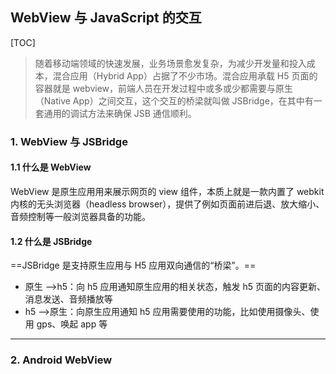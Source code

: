 ## WebView 与 JavaScript 的交互

[TOC]



> 随着移动端领域的快速发展，业务场景愈发复杂，为减少开发量和投入成本，混合应用（Hybrid App）占据了不少市场。混合应用承载 H5 页面的容器就是 webview，前端人员在开发过程中或多或少都需要与原生（Native App）之间交互，这个交互的桥梁就叫做 JSBridge，在其中有一套通用的调试方法来确保 JSB 通信顺利。





### 1.  WebView 与 JSBridge



#### 1.1 什么是 WebView 

WebView 是原生应用用来展示网页的 view 组件，本质上就是一款内置了 webkit 内核的无头浏览器（headless browser），提供了例如页面前进后退、放大缩小、音频控制等一般浏览器具备的功能。



#### 1.2 什么是 JSBridge

==JSBridge 是支持原生应用与 H5 应用双向通信的“桥梁”。==



- 原生 -->h5：向 h5 应用通知原生应用的相关状态，触发 h5 页面的内容更新、消息发送、音频播放等
- h5 -->原生：向原生应用通知 h5 应用需要使用的功能，比如使用摄像头、使用 gps、唤起 app 等



------

### 2. Android WebView

